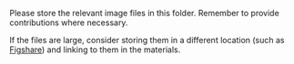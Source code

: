 Please store the relevant image files in this folder. Remember to provide contributions where necessary.

If the files are large, consider storing them in a different location (such as [Figshare](https://figshare.com/)) and linking to them in the materials.